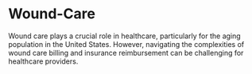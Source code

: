 # Wound-Care
Wound care plays a crucial role in healthcare, particularly for the aging population in the United States. However, navigating the complexities of wound care billing and insurance reimbursement can be challenging for healthcare providers. 

